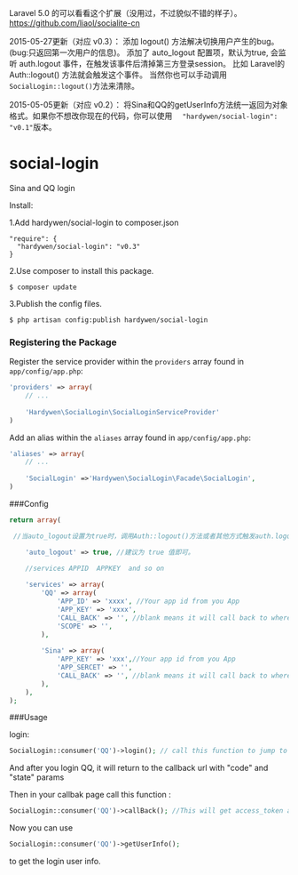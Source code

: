 
Laravel 5.0 的可以看看这个扩展（没用过，不过貌似不错的样子）。 https://github.com/liaol/socialite-cn

2015-05-27更新（对应 v0.3）： 添加 logout() 方法解决切换用户产生的bug。(bug:只返回第一次用户的信息)。 添加了 auto_logout 配置项，默认为true, 会监听 auth.logout 事件，在触发该事件后清掉第三方登录session。 比如 Laravel的 Auth::logout() 方法就会触发这个事件。 当然你也可以手动调用  ```SocialLogin::logout()```方法来清除。

2015-05-05更新（对应 v0.2）： 将Sina和QQ的getUserInfo方法统一返回为对象格式。如果你不想改你现在的代码，你可以使用 ```  "hardywen/social-login": "v0.1"```版本。


social-login
============

Sina and QQ login


Install:

1.Add hardywen/social-login to composer.json
```
"require": {
  "hardywen/social-login": "v0.3"
}
```

2.Use composer to install this package.

```
$ composer update
```

3.Publish the config files.
```
$ php artisan config:publish hardywen/social-login
```

### Registering the Package

Register the service provider within the ```providers``` array found in ```app/config/app.php```:
```php
'providers' => array(
	// ...
	
	'Hardywen\SocialLogin\SocialLoginServiceProvider'
)
```

Add an alias within the ```aliases``` array found in ```app/config/app.php```:
```php
'aliases' => array(
	// ...
	
	'SocialLogin' =>'Hardywen\SocialLogin\Facade\SocialLogin',
)
```

###Config

```php
return array(

 //当auto_logout设置为true时，调用Auth::logout()方法或者其他方式触发auth.logout事件后，Social-login会退出所有当前登录的第三方账号（包括Sina 和 QQ）。如果设置为false，你需要手动调用logout()方法。 例如：SocialLogin::logout();

    'auto_logout' => true, //建议为 true 值即可。
    
    //services APPID  APPKEY  and so on

    'services' => array(
        'QQ' => array(
            'APP_ID' => 'xxxx', //Your app id from you App
            'APP_KEY' => 'xxxx',
            'CALL_BACK' => '', //blank means it will call back to where you call login() function
            'SCOPE' => '',
        ),
        
        'Sina' => array(
            'APP_KEY' => 'xxx',//Your app id from you App
            'APP_SERCET' => '',
            'CALL_BACK' => '', //blank means it will call back to where you call login() function
        ),
    ),
);
```


###Usage

login:
```php
SocialLogin::consumer('QQ')->login(); // call this function to jump to QQ login page.
```

And after you login QQ, it will return to the callback url with "code" and "state" params

Then in your callbak page call this function :  
```php
SocialLogin::consumer('QQ')->callBack(); //This will get access_token and opend_id for you.
```

Now you can use 
```php
SocialLogin::consumer('QQ')->getUserInfo();
```
to get the login user info.

